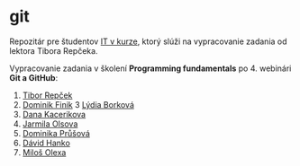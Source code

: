 # git
Repozitár pre študentov [IT v kurze](https://www.itvkurze.sk/), ktorý slúži na vypracovanie zadania od lektora Tibora Repčeka.

Vypracovanie zadania v školení **Programming fundamentals** po 4. webinári **Git a GitHub**:

1. [Tibor Repček](https://github.com/tiborepcek)
2. [Dominik Finik](https://github.com/FinikDominik)
3 [Lýdia Borková](https://github.com/borlyd)
4. [Dana Kacerikova](https://github.com/DanaKacerikova)
5. [Jarmila Olsova](https://github.com/JarmilaOlsova)
6. [Dominika Průšová](https://github.com/domcik111)
7. [Dávid Hanko](https://github.com/DaveMLG)
8. [Miloš Olexa](https://github.com/milosolexa)
